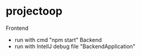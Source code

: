 # projectoop
Frontend
- run with cmd "npm start"
Backend
- run with IntellJ debug file "BackendApplication"

